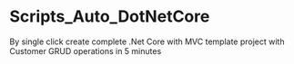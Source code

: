 # Scripts_Auto_DotNetCore
By single click create complete .Net Core with MVC template project with Customer GRUD operations in 5 minutes
